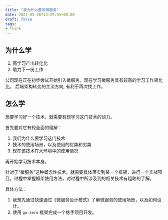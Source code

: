 ```yaml
---
title: "我为什么要学微服务"
date: 2022-05-26T13:29:55+08:00
draft: false
tags:
- think
---
```


## 为什么学

1. 高学习产出转化比
2. 助力下一份工作


公司现在正在初步尝试开始引入微服务，现在学习微服务具有较高的学习工作转化比。
后端架构转变的主流方向, 有利于再次找工作。


## 怎么学

想要学习好一个技术，就需要有想学习这门技术的动力。

首先要对它有较全面的理解：

1. 我们为什么要学习这门技术
2. 技术的使用场景，以及使用的优势和劣势
3. 现在该技术在大环境中的使用情况

再开始学习技术本身。

针对于“微服务”这种概念性技术。就需要具体落实到某一个框架，进行一个实战项目。过程中掌握框架使用方法，对过程中所涉及到的相关技术有粗略的了解。


具体方法：

1. 我想先通过快速通过《微服务设计模式》了解微服务的使用场景，以及如何设计。
2. 使用 `go-zero` 框架完成一个练手项目开发。

